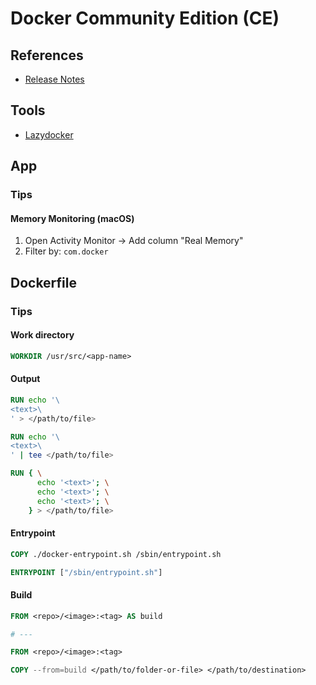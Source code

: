 # Docker Community Edition (CE)

<!--
https://docs.docker.com/develop/develop-images/build_enhancements/

Version v1.5.0 (2015/02)
Version v20.10.5
-->

<!--
2 CPU
4GB Memory
-->

<!--
Missing file
"${WAR_FILE:?You must especify the WAR_FILE variable in your .env file}:/usr/local/tomcat/webapps/openam.war"
-->

## References

- [Release Notes](https://docs.docker.com/engine/release-notes/)

## Tools

- [Lazydocker](/lazydocker.md)

## App

### Tips

#### Memory Monitoring (macOS)

1. Open Activity Monitor -> Add column "Real Memory"
2. Filter by: `com.docker`

## Dockerfile

### Tips

#### Work directory

```Dockerfile
WORKDIR /usr/src/<app-name>
```

#### Output

```Dockerfile
RUN echo '\
<text>\
' > </path/to/file>
```

```Dockerfile
RUN echo '\
<text>\
' | tee </path/to/file>
```

```Dockerfile
RUN { \
      echo '<text>'; \
      echo '<text>'; \
      echo '<text>'; \
    } > </path/to/file>
```

#### Entrypoint

```Dockerfile
COPY ./docker-entrypoint.sh /sbin/entrypoint.sh

ENTRYPOINT ["/sbin/entrypoint.sh"]
```

#### Build

```Dockerfile
FROM <repo>/<image>:<tag> AS build

# ---

FROM <repo>/<image>:<tag>

COPY --from=build </path/to/folder-or-file> </path/to/destination>
```

